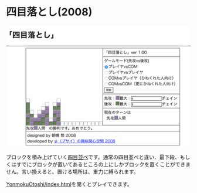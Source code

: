# 四目落とし(2008)

![](image.png)

ブロックを積み上げていく[四目並べ](https://ja.wikipedia.org/wiki/%E5%9B%9B%E7%9B%AE%E4%B8%A6%E3%81%B9)です。通常の四目並べと違い、最下段、もしくはすでにブロックが置いてあるところの上にしかブロックを置くことができません。言い換えると、置ける場所は、重力に縛られます。

[YonmokuOtoshi/index.html](YonmokuOtoshi/index.html)を開くとプレイできます。